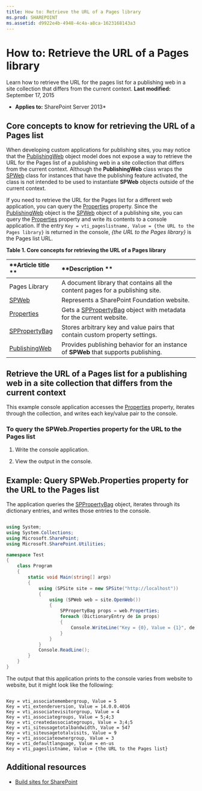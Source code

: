 ```yaml
---
title: How to: Retrieve the URL of a Pages library
ms.prod: SHAREPOINT
ms.assetid: d9922e4b-4948-4c4a-a8ca-1623168143a3
---
```



# How to: Retrieve the URL of a Pages library
Learn how to retrieve the URL for the pages list for a publishing web in a site collection that differs from the current context. 
 **Last modified:** September 17, 2015
  
    
    

 * **Applies to:** SharePoint Server 2013* 
## Core concepts to know for retrieving the URL of a Pages list
<a name="SP15_Core_Concepts_URL_MP"> </a>

When developing custom applications for publishing sites, you may notice that the  [PublishingWeb](https://msdn.microsoft.com/library/Microsoft.SharePoint.Publishing.PublishingWeb.aspx) object model does not expose a way to retrieve the URL for the Pages list of a publishing web in a site collection that differs from the current context. Although the **PublishingWeb** class wraps the [SPWeb](https://msdn.microsoft.com/library/Microsoft.SharePoint.SPWeb.aspx) class for instances that have the publishing feature activated, the class is not intended to be used to instantiate **SPWeb** objects outside of the current context.
  
    
    
If you need to retrieve the URL for the Pages list for a different web application, you can query the  [Properties](https://msdn.microsoft.com/library/Microsoft.SharePoint.SPWeb.Properties.aspx) property. Since the [PublishingWeb](https://msdn.microsoft.com/library/Microsoft.SharePoint.Publishing.PublishingWeb.aspx) object is the [SPWeb](https://msdn.microsoft.com/library/Microsoft.SharePoint.SPWeb.aspx) object of a publishing site, you can query the [Properties](https://msdn.microsoft.com/library/Microsoft.SharePoint.SPWeb.Properties.aspx) property and write its contents to a console application. If the entry `Key = vti_pageslistname, Value = {the URL to the Pages library}` is returned in the console, *{the URL to the Pages library}*  is the Pages list URL.
  
    
    

**Table 1. Core concepts for retrieving the URL of a Pages library**


|**Article title **|**Description **|
|:-----|:-----|
|Pages Library |A document library that contains all the content pages for a publishing site. |
| [SPWeb](https://msdn.microsoft.com/library/Microsoft.SharePoint.SPWeb.aspx)|Represents a SharePoint Foundation website. |
| [Properties](https://msdn.microsoft.com/library/Microsoft.SharePoint.SPWeb.Properties.aspx)|Gets a  [SPPropertyBag](https://msdn.microsoft.com/library/Microsoft.SharePoint.Utilities.SPPropertyBag.aspx) object with metadata for the current website.|
| [SPPropertyBag](https://msdn.microsoft.com/library/Microsoft.SharePoint.Utilities.SPPropertyBag.aspx)|Stores arbitrary key and value pairs that contain custom property settings. |
| [PublishingWeb](https://msdn.microsoft.com/library/Microsoft.SharePoint.Publishing.PublishingWeb.aspx)|Provides publishing behavior for an instance of  **SPWeb** that supports publishing.|
   

## Retrieve the URL of a Pages list for a publishing web in a site collection that differs from the current context
<a name="SP15_Code_URL_Pages_List"> </a>

This example console application accesses the  [Properties](https://msdn.microsoft.com/library/Microsoft.SharePoint.SPWeb.Properties.aspx) property, iterates through the collection, and writes each key/value pair to the console.
  
    
    

### To query the SPWeb.Properties property for the URL to the Pages list


1. Write the console application. 
    
  
2. View the output in the console. 
    
  

## Example: Query SPWeb.Properties property for the URL to the Pages list
<a name="SP15_Example_SPWeb_Properties"> </a>

The application queries the  [SPPropertyBag](https://msdn.microsoft.com/library/Microsoft.SharePoint.Utilities.SPPropertyBag.aspx) object, iterates through its dictionary entries, and writes those entries to the console.
  
    
    

```cs

using System;
using System.Collections;
using Microsoft.SharePoint;
using Microsoft.SharePoint.Utilities;

namespace Test
{
    class Program
    {
        static void Main(string[] args)
        {
            using (SPSite site = new SPSite("http://localhost"))
            {
                using (SPWeb web = site.OpenWeb())
                {
                    SPPropertyBag props = web.Properties;
                    foreach (DictionaryEntry de in props)
                    {
                        Console.WriteLine("Key = {0}, Value = {1}", de.Key, de.Value);
                    }
                }
            }
            Console.ReadLine();
        }
    }
}

```

The output that this application prints to the console varies from website to website, but it might look like the following: 
  
    
    



```

Key = vti_associatemembergroup, Value = 5
Key = vti_extenderversion, Value = 14.0.0.4016
Key = vti_associatevisitorgroup, Value = 4
Key = vti_associategroups, Value = 5;4;3
Key = vti_createdassociategroups, Value = 3;4;5
Key = vti_siteusagetotalbandwidth, Value = 547
Key = vti_siteusagetotalvisits, Value = 9
Key = vti_associateownergroup, Value = 3
Key = vti_defaultlanguage, Value = en-us
Key = vti_pageslistname, Value = {the URL to the Pages list}
```


## Additional resources
<a name="bk_addresources"> </a>


-  [Build sites for SharePoint](build-sites-for-sharepoint.md)
    
  

